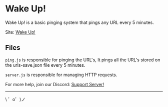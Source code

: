 Wake Up!
=================

Wake Up! is a basic pinging system that pings any URL every 5 minutes.

Site: [Wake Up!](https://wake-up.ml/)


Files
-----

`ping.js` is responsible for pinging the URL's, It pings all the URL's stored on the urls-save.json file every 5 minutes.

`server.js` is responsible for managing HTTP requests.

For more help, join our Discord: [Support Server!](https://discord.gg/mBKfu2D)

-------------------

\ ゜o゜)ノ
